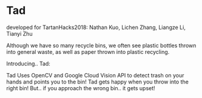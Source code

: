 # Tad


developed for TartanHacks2018: Nathan Kuo, Lichen Zhang, Liangze Li, Tianyi Zhu

Although we have so many recycle bins, we often see plastic 
bottles thrown into general waste, as well as paper thrown 
into plastic recycling.

Introducing.. Tad:

Tad Uses OpenCV and Google Cloud Vision API to detect trash 
on your hands and points you to the bin! 
Tad gets happy when you throw into the right bin! But..
if you approach the wrong bin.. it gets upset!
